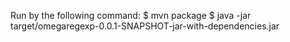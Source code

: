 Run by the following command:
    $ mvn package
    $ java -jar target/omegaregexp-0.0.1-SNAPSHOT-jar-with-dependencies.jar
